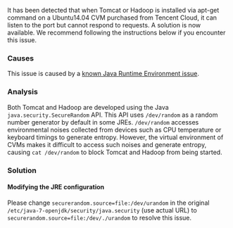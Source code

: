 It has been detected that when Tomcat or Hadoop is installed via apt-get command on a Ubuntu14.04 CVM purchased from Tencent Cloud, it can listen to the port but cannot respond to requests. A solution is now available. We recommend following the instructions below if you encounter this issue. 

### Causes
This issue is caused by a [known Java Runtime Environment issue](http://bugs.java.com/bugdatabase/view_bug.do?bug_id=6202721).

### Analysis
Both Tomcat and Hadoop are developed using the Java `java.security.SecureRandom` API.
This API uses `/dev/random` as a random number generator by default in some JREs. `/dev/random` accesses environmental noises collected from devices such as CPU temperature or keyboard timings to generate entropy. However, the virtual environment of CVMs makes it difficult to access such noises and generate entropy, causing `cat /dev/random` to block Tomcat and Hadoop from being started.

### Solution
#### Modifying the JRE configuration
Please change `securerandom.source=file:/dev/urandom` in the original `/etc/java-7-openjdk/security/java.security` (use actual URL) to `securerandom.source=file:/dev/./urandom` to resolve this issue.




